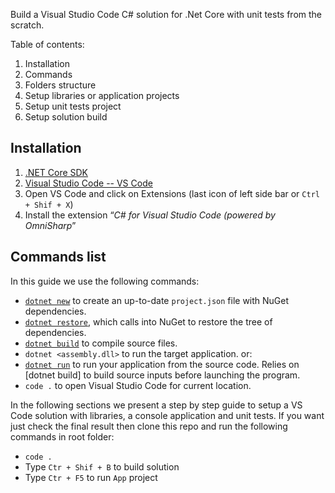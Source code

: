 Build a Visual Studio Code C# solution for .Net Core with unit tests from the scratch.

Table of contents:
1. Installation
2. Commands
3. Folders structure
4. Setup libraries or application projects
5. Setup unit tests project
6. Setup solution build

 ## Installation

1. [.NET Core SDK](https://www.microsoft.com/net/download/core)
2. [Visual Studio Code -- VS Code]( https://code.visualstudio.com/)
3. Open VS Code and click on Extensions (last icon of left side bar or `Ctrl + Shif + X`)
4. Install the extension “_C# for Visual Studio Code (powered by OmniSharp_”

## Commands list

In this guide we use the following commands: 
* [`dotnet new`](https://docs.microsoft.com/en-us/dotnet/articles/core/tools/dotnet-new) to create an up-to-date `project.json` file with NuGet dependencies.
* [`dotnet restore`]( https://docs.microsoft.com/en-us/dotnet/articles/core/tools/dotnet-restore), which calls into NuGet to restore the tree of dependencies.
* [`dotnet build`](https://docs.microsoft.com/en-us/dotnet/articles/core/tools/dotnet-build) to compile source files.
* `dotnet <assembly.dll>` to run the target application.
or:
* [`dotnet run`](https://docs.microsoft.com/en-us/dotnet/articles/core/tools/dotnet-run) to run your application from the source code. Relies on [dotnet build] to build source inputs before launching the program.
* `code .` to open Visual Studio Code for current location.

In the following sections we present a step by step guide to setup a VS Code solution with libraries, a console application and unit tests. If you want just check the final result then clone this repo and run the following commands in root folder:
* `code .`
* Type `Ctr + Shif + B` to build solution
* Type `Ctr + F5` to run `App` project
